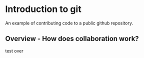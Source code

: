 # Introduction to git
An example of contributing code to a public github repository.

## Overview - How does collaboration work?
test
over

